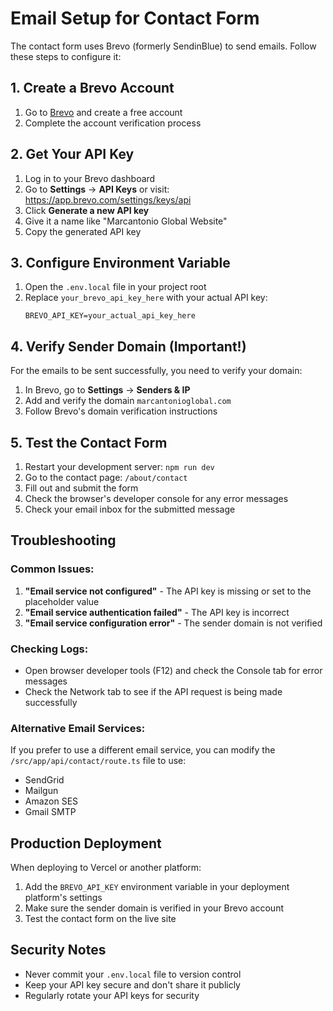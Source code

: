 # Email Setup for Contact Form

The contact form uses Brevo (formerly SendinBlue) to send emails. Follow these steps to configure it:

## 1. Create a Brevo Account

1. Go to [Brevo](https://app.brevo.com/) and create a free account
2. Complete the account verification process

## 2. Get Your API Key

1. Log in to your Brevo dashboard
2. Go to **Settings** → **API Keys** or visit: https://app.brevo.com/settings/keys/api
3. Click **Generate a new API key**
4. Give it a name like "Marcantonio Global Website"
5. Copy the generated API key

## 3. Configure Environment Variable

1. Open the `.env.local` file in your project root
2. Replace `your_brevo_api_key_here` with your actual API key:
   ```
   BREVO_API_KEY=your_actual_api_key_here
   ```

## 4. Verify Sender Domain (Important!)

For the emails to be sent successfully, you need to verify your domain:

1. In Brevo, go to **Settings** → **Senders & IP**
2. Add and verify the domain `marcantonioglobal.com`
3. Follow Brevo's domain verification instructions

## 5. Test the Contact Form

1. Restart your development server: `npm run dev`
2. Go to the contact page: `/about/contact`
3. Fill out and submit the form
4. Check the browser's developer console for any error messages
5. Check your email inbox for the submitted message

## Troubleshooting

### Common Issues:

1. **"Email service not configured"** - The API key is missing or set to the placeholder value
2. **"Email service authentication failed"** - The API key is incorrect
3. **"Email service configuration error"** - The sender domain is not verified

### Checking Logs:

- Open browser developer tools (F12) and check the Console tab for error messages
- Check the Network tab to see if the API request is being made successfully

### Alternative Email Services:

If you prefer to use a different email service, you can modify the `/src/app/api/contact/route.ts` file to use:
- SendGrid
- Mailgun
- Amazon SES
- Gmail SMTP

## Production Deployment

When deploying to Vercel or another platform:

1. Add the `BREVO_API_KEY` environment variable in your deployment platform's settings
2. Make sure the sender domain is verified in your Brevo account
3. Test the contact form on the live site

## Security Notes

- Never commit your `.env.local` file to version control
- Keep your API key secure and don't share it publicly
- Regularly rotate your API keys for security 